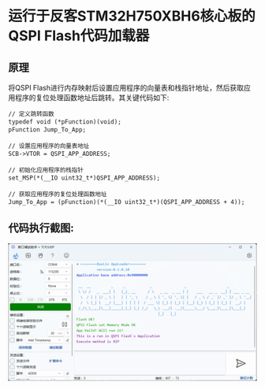 # 运行于反客STM32H750XBH6核心板的QSPI Flash代码加载器

## 原理
将QSPI Flash进行内存映射后设置应用程序的向量表和栈指针地址，然后获取应用程序的复位处理函数地址后跳转。其关键代码如下:

    // 定义跳转函数
    typedef void (*pFunction)(void);
    pFunction Jump_To_App;

    // 设置应用程序的向量表地址
    SCB->VTOR = QSPI_APP_ADDRESS;

    // 初始化应用程序的栈指针
    set_MSP(*(__IO uint32_t*)QSPI_APP_ADDRESS);

    // 获取应用程序的复位处理函数地址
    Jump_To_App = (pFunction)(*(__IO uint32_t*)(QSPI_APP_ADDRESS + 4));

## 代码执行截图:
![Image](img/211938.png)